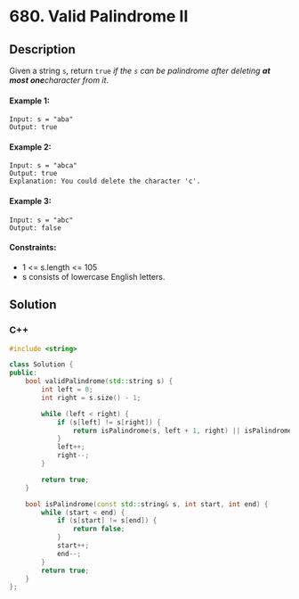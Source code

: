 # 680. Valid Palindrome II


## Description
Given a string `s`, return `true` *if the *`s`* can be palindrome after deleting **at most one**character from it*.

#### Example 1:
```
Input: s = "aba"
Output: true
```

#### Example 2:
```
Input: s = "abca"
Output: true
Explanation: You could delete the character 'c'.
```

#### Example 3:
```
Input: s = "abc"
Output: false
```

#### Constraints:
- 1 <= s.length <= 105
- s consists of lowercase English letters.


## Solution

### C++
```cpp
#include <string>

class Solution {
public:
    bool validPalindrome(std::string s) {
        int left = 0;
        int right = s.size() - 1;

        while (left < right) {
            if (s[left] != s[right]) {
                return isPalindrome(s, left + 1, right) || isPalindrome(s, left, right - 1);
            }
            left++;
            right--;
        }

        return true;
    }

    bool isPalindrome(const std::string& s, int start, int end) {
        while (start < end) {
            if (s[start] != s[end]) {
                return false;
            }
            start++;
            end--;
        }
        return true;
    }
};
```
